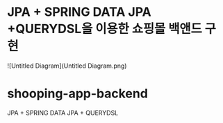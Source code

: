 
# JPA + SPRING DATA JPA +QUERYDSL을 이용한 쇼핑몰 백앤드 구현

![Untitled Diagram](Untitled Diagram.png)

# shooping-app-backend
JPA + SPRING DATA JPA + QUERYDSL

